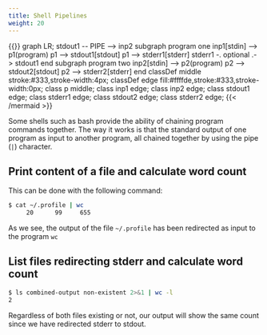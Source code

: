 ```yaml
---
title: Shell Pipelines
weight: 20
---
```


{{<mermaid align="center">}}
graph LR;
    stdout1 -- PIPE --> inp2
    subgraph program one
        inp1[stdin] --> p1(program)
        p1 --> stdout1[stdout]
        p1 --> stderr1[stderr]
        stderr1 -. optional .-> stdout1
    end
    subgraph program two
        inp2[stdin] --> p2(program)
        p2 --> stdout2[stdout]
        p2 --> stderr2[stderr]
    end
    classDef middle stroke:#333,stroke-width:4px;
    classDef edge fill:#ffffde,stroke:#333,stroke-width:0px;
    class p middle;
    class inp1 edge;
    class inp2 edge;
    class stdout1 edge;
    class stderr1 edge;
    class stdout2 edge;
    class stderr2 edge;
{{< /mermaid >}}

Some shells such as bash provide the ability of chaining program commands together. The way it works is that the standard output of one program as input to another program, all chained together by using the pipe (`|`) character.


## Print content of a file and calculate word count

This can be done with the following command:
```bash
$ cat ~/.profile | wc
     20      99     655
```
As we see, the output of the file `~/.profile` has been redirected as input to the program `wc`

## List files redirecting stderr and calculate word count
```bash
$ ls combined-output non-existent 2>&1 | wc -l
2
```
Regardless of both files existing or not, our output will show the same count since we have redirected stderr to stdout.

